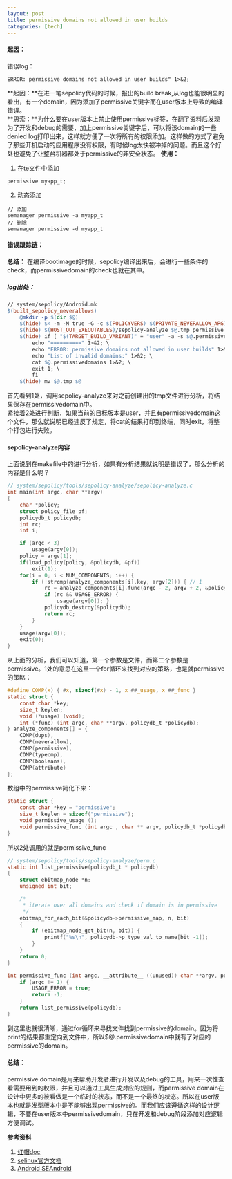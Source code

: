```yaml
---
layout: post
title: permissive domains not allowed in user builds
categories: [tech]
---
```

#### 起因：
错误log：
```
ERROR: permissive domains not allowed in user builds" 1>&2;
```
**起因：**在进一笔sepolicy代码的时候，报出的build break,从log也能很明显的看出，有一个domain，因为添加了permissive关键字而在user版本上导致的编译错误。  
**思索：**为什么要在user版本上禁止使用permissive标签，在翻了资料后发现为了开发和debug的需要，加上permissive关键字后，可以将该domain的一些denied log打印出来，这样就方便了一次将所有的权限添加。这样做的方式了避免了那些开机启动的应用程序没有权限，有时候log太快被冲掉的问题。而且这个好处也避免了让整台机器都处于permissive的非安全状态。
**使用：**  
1. 在te文件中添加
```
permissive myapp_t;
```
2. 动态添加
```
// 添加
semanager permissive -a myapp_t
// 删除
semanager permissive -d myapp_t
```
#### 错误跟踪链：
**总结：** 在编译bootimage的时候，sepolicy编译出来后，会进行一些条件的check，而permissivedomain的check也就在其中。
##### log出处：
```makefile
// system/sepolicy/Android.mk
$(built_sepolicy_neverallows)
	@mkdir -p $(dir $@)
	$(hide) $< -m -M true -G -c $(POLICYVERS) $(PRIVATE_NEVERALLOW_ARG) $(PRIVATE_CIL_FILES) -o $@.tmp -f /dev/null  
	$(hide) $(HOST_OUT_EXECUTABLES)/sepolicy-analyze $@.tmp permissive > $@.permissivedomains // 1
	$(hide) if [ "$(TARGET_BUILD_VARIANT)" = "user" -a -s $@.permissivedomains ]; then \ //2
		echo "==========" 1>&2; \
		echo "ERROR: permissive domains not allowed in user builds" 1>&2; \
		echo "List of invalid domains:" 1>&2; \
		cat $@.permissivedomains 1>&2; \
		exit 1; \
		fi
	$(hide) mv $@.tmp $@
```
首先看到1处，调用sepolicy-analyze来对之前创建出的tmp文件进行分析，将结果保存在permissivedomain中。   
紧接着2处进行判断，如果当前的目标版本是user，并且有permissivedomain这个文件，那么就说明已经违反了规定，将cat的结果打印到终端，同时exit，将整个打包进行失败。
#### sepolicy-analyze内容
上面说到在makefile中的进行分析，如果有分析结果就说明是错误了，那么分析的内容是什么呢？
```C
// system/sepolicy/tools/sepolicy-analyze/sepolicy-analyze.c
int main(int argc, char **argv)
{
    char *policy;
    struct policy_file pf;
    policydb_t policydb;
    int rc;
    int i;

    if (argc < 3)
        usage(argv[0]);
    policy = argv[1];
    if(load_policy(policy, &policydb, &pf))
        exit(1);
    for(i = 0; i < NUM_COMPONENTS; i++) { 
        if (!strcmp(analyze_components[i].key, argv[2])) { // 1
            rc = analyze_components[i].func(argc - 2, argv + 2, &policydb);//2
            if (rc && USAGE_ERROR) {
                usage(argv[0]); }
            policydb_destroy(&policydb);
            return rc;
        }
    }
    usage(argv[0]);
    exit(0);
}
```
从上面的分析，我们可以知道，第一个参数是文件，而第二个参数是permissive。1处的意思在这里一个for循环来找到对应的策略，也是就permissive的策略：
```C
#define COMP(x) { #x, sizeof(#x) - 1, x ##_usage, x ##_func }
static struct {
    const char *key;
    size_t keylen;
    void (*usage) (void);
    int (*func) (int argc, char **argv, policydb_t *policydb);
} analyze_components[] = {
    COMP(dups),
    COMP(neverallow),
    COMP(permissive),
    COMP(typecmp),
    COMP(booleans),
    COMP(attribute)
};
```
数组中的permissive简化下来：
```c
static struct {
    const char *key = "permissive";
    size_t keylen = sizeof("permissive");
    void permissive_usage ();
    void permissive_func (int argc , char ** argv, policydb_t *policydb);
}
```
所以2处调用的就是permissive_func
```C
// system/sepolicy/tools/sepolicy-analyze/perm.c
static int list_permissive(policydb_t * policydb)
{
    struct ebitmap_node *n;
    unsigned int bit;

    /*
     * iterate over all domains and check if domain is in permissive
     */
    ebitmap_for_each_bit(&policydb->permissive_map, n, bit)
    {
        if (ebitmap_node_get_bit(n, bit)) {
            printf("%s\n", policydb->p_type_val_to_name[bit -1]);
        }
    }
    return 0;
}

int permissive_func (int argc, __attribute__ ((unused)) char **argv, policydb_t *policydb) {
    if (argc != 1) {
        USAGE_ERROR = true;
        return -1;
    }
    return list_permissive(policydb);
}
```
到这里也就很清晰，通过for循环来寻找文件找到permissive的domain。因为将print的结果都重定向到文件中，所以$@.permissivedomain中就有了对应的permissive的domain。  

#### 总结：
permissive domain是用来帮助开发者进行开发以及debug的工具，用来一次性查看需要用到的权限，并且可以通过工具生成对应的规则，而permissive domain在设计中更多的被看做是一个临时的状态，而不是一个最终的状态。所以在user版本也就是发型版本中是不能够出现permissive的。而我们应该遵循这样的设计逻辑，不要在user版本中permissivedomain，只在开发和debug阶段添加对应逻辑方便调试。

**参考资料**
1. [红帽doc](https://access.redhat.com/documentation/en-us/red_hat_enterprise_linux/6/html/security-enhanced_linux/sect-security-enhanced_linux-fixing_problems-permissive_domains)
2. [selinux官方文档](https://selinuxproject.org/page/PermissiveDomainRecipe)
3. [Android SEAndroid](https://source.android.com/security/selinux/device-policy#run_in_permissive_mode)